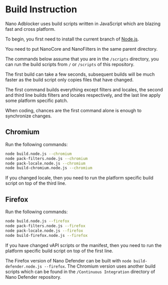 # Build Instruction

Nano Adblocker uses build scripts written in JavaScript which are blazing fast and cross platform. 

To begin, you first need to install the current branch of [Node.js](https://nodejs.org/). 

You need to put NanoCore and NanoFilters in the same parent directory. 

The commands below assume that you are in the `/scripts` directory, you can run the build scripts from `/` or `/scripts` of 
this repository. 

The first build can take a few seconds, subsequent builds will be much faster as the build script only copies files that have 
changed. 

The first command builds everything except filters and locales, the second and third line builds filters and locales respectively, 
and the last line apply some platform specific patch. 

When coding, chances are the first command alone is enough to synchronize changes. 

## Chromium

Run the following commands: 
```bash
node build.node.js --chromium
node pack-filters.node.js --chromium
node pack-locale.node.js --chromium
node build-chromium.node.js --chromium
```

If you changed locale, then you need to run the platform specific build script on top of the third line. 

## Firefox

Run the following commands: 
```bash
node build.node.js --firefox
node pack-filters.node.js --firefox
node pack-locale.node.js --firefox
node build-firefox.node.js --firefox
```

If you have changed vAPI scripts or the manifest, then you need to run the platform specific build script on top of the first line. 

The Firefox version of Nano Defender can be built with `node build-defender.node.js --firefox`. The Chromium version uses another 
build scripts which can be found in the `/Continuous Integration` directory of Nano Defender repository. 
